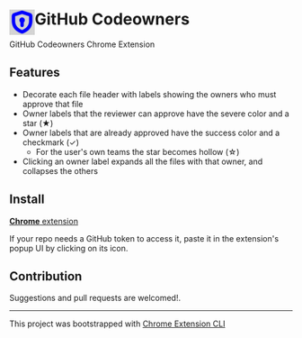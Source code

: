 # <img src="public/icons/icon_48.png" width="45" align="left"> GitHub Codeowners

GitHub Codeowners Chrome Extension

## Features

- Decorate each file header with labels showing the owners who must approve that file
- Owner labels that the reviewer can approve have the severe color and a star (★)
- Owner labels that are already approved have the success color and a checkmark (✓)
  - For the user's own teams the star becomes hollow (☆)
- Clicking an owner label expands all the files with that owner, and collapses the others

## Install

[**Chrome** extension]() <!-- TODO: Add chrome extension link inside parenthesis -->

If your repo needs a GitHub token to access it, paste it in the extension's popup UI by clicking on its icon.

## Contribution

Suggestions and pull requests are welcomed!.

---

This project was bootstrapped with [Chrome Extension CLI](https://github.com/dutiyesh/chrome-extension-cli)


